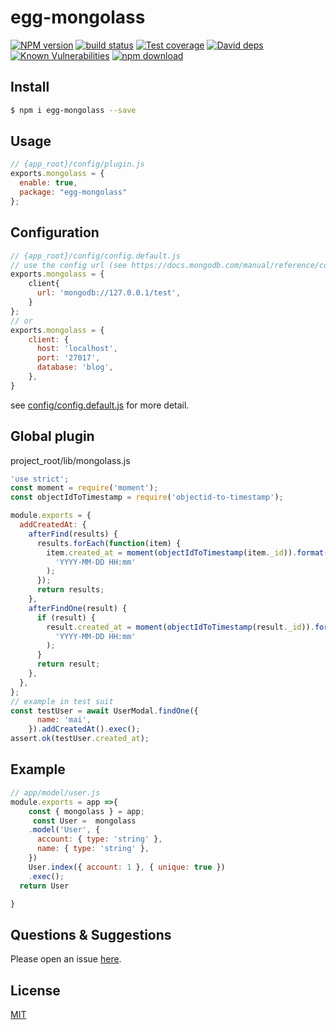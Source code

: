 # egg-mongolass

[![NPM version][npm-image]][npm-url]
[![build status][travis-image]][travis-url]
[![Test coverage][codecov-image]][codecov-url]
[![David deps][david-image]][david-url]
[![Known Vulnerabilities][snyk-image]][snyk-url]
[![npm download][download-image]][download-url]

[npm-image]: https://img.shields.io/npm/v/egg-mongolass.svg?style=flat-square
[npm-url]: https://npmjs.org/package/egg-mongolass
[travis-image]: https://img.shields.io/travis/Sunshine168/egg-mongolass.svg?style=flat-square
[travis-url]: https://travis-ci.org/Sunshine168/egg-mongolass
[codecov-image]: https://img.shields.io/codecov/c/github/Sunshine168/egg-mongolass.svg?style=flat-square
[codecov-url]: https://codecov.io/github/Sunshine168/egg-mongolass?branch=master
[david-image]: https://img.shields.io/david/Sunshine168/egg-mongolass.svg?style=flat-square
[david-url]: https://david-dm.org/Sunshine168/egg-mongolass
[snyk-image]: https://snyk.io/test/npm/egg-mongolass/badge.svg?style=flat-square
[snyk-url]: https://snyk.io/test/npm/egg-mongolass
[download-image]: https://img.shields.io/npm/dm/egg-mongolass.svg?style=flat-square
[download-url]: https://npmjs.org/package/egg-mongolass

<!--
Description here.
-->

## Install

```bash
$ npm i egg-mongolass --save
```

## Usage

```js
// {app_root}/config/plugin.js
exports.mongolass = {
  enable: true,
  package: "egg-mongolass"
};
```

## Configuration

```js
// {app_root}/config/config.default.js
// use the config url (see https://docs.mongodb.com/manual/reference/connection-string/)
exports.mongolass = {
    client{
      url: 'mongodb://127.0.0.1/test',
    }
};
// or
exports.mongolass = {
    client: {
      host: 'localhost',
      port: '27017',
      database: 'blog',
    },
}

```
see [config/config.default.js](config/config.default.js) for more detail.

## Global plugin
project_root/lib/mongolass.js

```js
'use strict';
const moment = require('moment');
const objectIdToTimestamp = require('objectid-to-timestamp');

module.exports = {
  addCreatedAt: {
    afterFind(results) {
      results.forEach(function(item) {
        item.created_at = moment(objectIdToTimestamp(item._id)).format(
          'YYYY-MM-DD HH:mm'
        );
      });
      return results;
    },
    afterFindOne(result) {
      if (result) {
        result.created_at = moment(objectIdToTimestamp(result._id)).format(
          'YYYY-MM-DD HH:mm'
        );
      }
      return result;
    },
  },
};
// example in test suit
const testUser = await UserModal.findOne({
      name: 'mai',
    }).addCreatedAt().exec();
assert.ok(testUser.created_at);
```

## Example

```js
// app/model/user.js
module.exports = app =>{
    const { mongolass } = app;
     const User =  mongolass
    .model('User', {
      account: { type: 'string' },
      name: { type: 'string' },
    })
    User.index({ account: 1 }, { unique: true })
    .exec();
  return User

}
```
## Questions & Suggestions

Please open an issue [here](https://github.com/Sunshine168/egg-mongolass/issues).

## License

[MIT](LICENSE)
